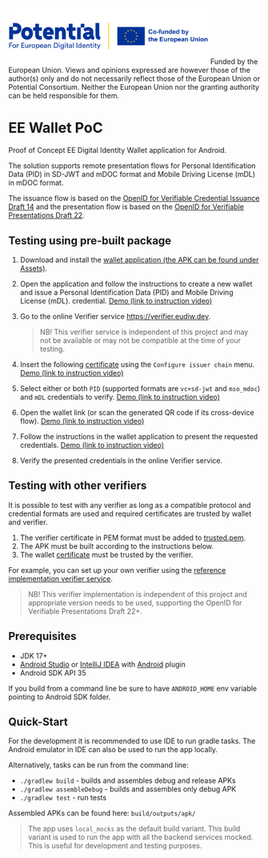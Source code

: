 <img src="app/src/main/assets/potential_logo.png" alt="Potential. For European Digital Identity. Co-funded by the European Union."  style="width: 400px;"/>
Funded by the European Union. Views and opinions expressed are however those of the author(s) only and do not 
necessarily reflect those of the European Union or Potential Consortium. Neither the European Union nor the granting 
authority can be held responsible for them.

# EE Wallet PoC

Proof of Concept EE Digital Identity Wallet application for Android.

The solution supports remote presentation flows for Personal Identification Data (PID) in SD-JWT and mDOC format and
Mobile Driving License (mDL) in mDOC format.

The issuance flow is based on
the [OpenID for Verifiable Credential Issuance Draft 14](https://openid.net/specs/openid-4-verifiable-credential-issuance-1_0-14.html)
and the presentation flow is based on the
[OpenID for Verifiable Presentations Draft 22](https://openid.net/specs/openid-4-verifiable-presentations-1_0-22.html).

## Testing using pre-built package

1. Download and install
   the [wallet application (the APK can be found under Assets)](https://github.com/open-eid/eudi-wallet-poc/releases).
2. Open the application and follow the instructions to create a new wallet and issue a Personal Identification Data
   (PID) and Mobile Driving License (mDL).
   credential. [Demo (link to instruction video)](https://github.com/user-attachments/assets/2ad34855-f81b-4595-8bc2-ed438670835e)
3. Go to the online Verifier service https://verifier.eudiw.dev.
   
   > NB! This verifier service is independent of this project and may not be available or may not be compatible at the
   time of your testing.
4. Insert the following [certificate](app/src/main/assets/iaca_root.cer.pem) using the `Configure issuer chain`
   menu. [Demo (link to instruction video)](https://github.com/user-attachments/assets/2e0a8cf7-c951-4bd0-8a83-05fc5fce8962)
5. Select either or both `PID` (supported formats are `vc+sd-jwt` and `mso_mdoc`) and `mDL` credentials to
   verify. [Demo (link to instruction video)](https://github.com/user-attachments/assets/7e757d80-ee34-47e8-9435-db4cdbe86056)
6. Open the wallet link (or scan the generated QR code if its cross-device
   flow). [Demo (link to instruction video)](https://github.com/user-attachments/assets/70bf9f31-11c2-4342-8e44-55ec099af6c9)
7. Follow the instructions in the wallet application to present the requested
   credentials. [Demo (link to instruction video)](https://github.com/user-attachments/assets/0179c7bb-ebb6-4540-9998-ffec93df39e0)
8. Verify the presented credentials in the online Verifier service.

## Testing with other verifiers

It is possible to test with any verifier as long as a compatible protocol and credential formats are used and required
certificates are trusted by wallet and verifier.

1. The verifier certificate in PEM format must be added to [trusted.pem](/app/src/main/res/raw/trusted.pem).
2. The APK must be built according to the instructions below.
3. The wallet [certificate](app/src/main/assets/iaca_root.cer.pem) must be trusted by the verifier.

For example, you can set up your own verifier using the
[reference implementation verifier service](https://github.com/eu-digital-identity-wallet/eudi-srv-web-verifier-endpoint-23220-4-kt?tab=readme-ov-file#run-all-verifier-components-together).

> NB! This verifier implementation is independent of this project and appropriate version needs to be used, supporting
> the OpenID for Verifiable Presentations Draft 22+.

## Prerequisites

* JDK 17+
* [Android Studio](https://developer.android.com/studio) or [IntelliJ IDEA](https://www.jetbrains.com/idea) with
  [Android](https://plugins.jetbrains.com/plugin/22989-android) plugin
* Android SDK API 35

If you build from a command line be sure to have `ANDROID_HOME` env variable pointing to Android SDK folder.

## Quick-Start

For the development it is recommended to use IDE to run gradle tasks. The Android emulator in IDE can also be used to
run the app locally.

Alternatively, tasks can be run from the command line:

* `./gradlew build` - builds and assembles debug and release APKs
* `./gradlew assembleDebug` - builds and assembles only debug APK
* `./gradlew test` - run tests

Assembled APKs can be found here: `build/outputs/apk/`

> The app uses `local_mocks` as the default build variant. This build variant is used to run the app with all the
> backend services mocked. This is useful for development and testing purposes.
